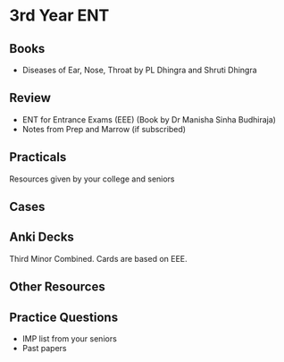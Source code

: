 # 3rd Year ENT

## Books

- Diseases of Ear, Nose, Throat by PL Dhingra and Shruti Dhingra

## Review

- ENT for Entrance Exams (EEE) (Book by Dr Manisha Sinha Budhiraja)
- Notes from Prep and Marrow (if subscribed)

## Practicals

Resources given by your college and seniors

## Cases

<!-- TODO: fixme -->

## Anki Decks

Third Minor Combined. Cards are based on EEE.

## Other Resources

<!-- TODO: fixme -->

## Practice Questions

- IMP list from your seniors
- Past papers
